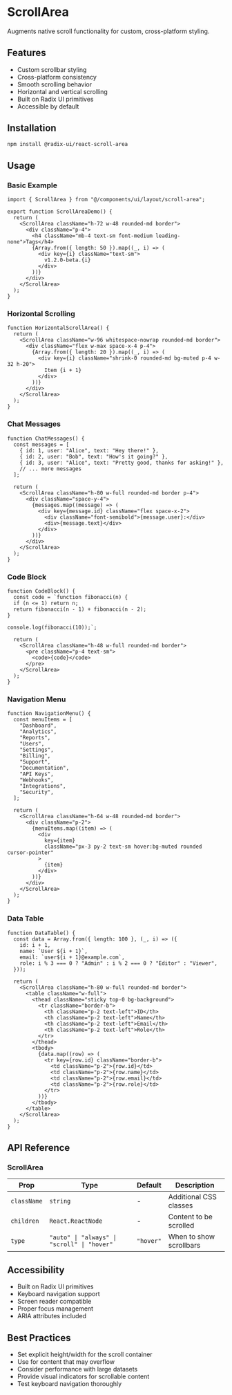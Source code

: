 # ScrollArea

Augments native scroll functionality for custom, cross-platform styling.

## Features

- Custom scrollbar styling
- Cross-platform consistency
- Smooth scrolling behavior
- Horizontal and vertical scrolling
- Built on Radix UI primitives
- Accessible by default

## Installation

```bash
npm install @radix-ui/react-scroll-area
```

## Usage

### Basic Example

```tsx
import { ScrollArea } from "@/components/ui/layout/scroll-area";

export function ScrollAreaDemo() {
  return (
    <ScrollArea className="h-72 w-48 rounded-md border">
      <div className="p-4">
        <h4 className="mb-4 text-sm font-medium leading-none">Tags</h4>
        {Array.from({ length: 50 }).map((_, i) => (
          <div key={i} className="text-sm">
            v1.2.0-beta.{i}
          </div>
        ))}
      </div>
    </ScrollArea>
  );
}
```

### Horizontal Scrolling

```tsx
function HorizontalScrollArea() {
  return (
    <ScrollArea className="w-96 whitespace-nowrap rounded-md border">
      <div className="flex w-max space-x-4 p-4">
        {Array.from({ length: 20 }).map((_, i) => (
          <div key={i} className="shrink-0 rounded-md bg-muted p-4 w-32 h-20">
            Item {i + 1}
          </div>
        ))}
      </div>
    </ScrollArea>
  );
}
```

### Chat Messages

```tsx
function ChatMessages() {
  const messages = [
    { id: 1, user: "Alice", text: "Hey there!" },
    { id: 2, user: "Bob", text: "How's it going?" },
    { id: 3, user: "Alice", text: "Pretty good, thanks for asking!" },
    // ... more messages
  ];

  return (
    <ScrollArea className="h-80 w-full rounded-md border p-4">
      <div className="space-y-4">
        {messages.map((message) => (
          <div key={message.id} className="flex space-x-2">
            <div className="font-semibold">{message.user}:</div>
            <div>{message.text}</div>
          </div>
        ))}
      </div>
    </ScrollArea>
  );
}
```

### Code Block

```tsx
function CodeBlock() {
  const code = `function fibonacci(n) {
  if (n <= 1) return n;
  return fibonacci(n - 1) + fibonacci(n - 2);
}

console.log(fibonacci(10));`;

  return (
    <ScrollArea className="h-48 w-full rounded-md border">
      <pre className="p-4 text-sm">
        <code>{code}</code>
      </pre>
    </ScrollArea>
  );
}
```

### Navigation Menu

```tsx
function NavigationMenu() {
  const menuItems = [
    "Dashboard",
    "Analytics",
    "Reports",
    "Users",
    "Settings",
    "Billing",
    "Support",
    "Documentation",
    "API Keys",
    "Webhooks",
    "Integrations",
    "Security",
  ];

  return (
    <ScrollArea className="h-64 w-48 rounded-md border">
      <div className="p-2">
        {menuItems.map((item) => (
          <div
            key={item}
            className="px-3 py-2 text-sm hover:bg-muted rounded cursor-pointer"
          >
            {item}
          </div>
        ))}
      </div>
    </ScrollArea>
  );
}
```

### Data Table

```tsx
function DataTable() {
  const data = Array.from({ length: 100 }, (_, i) => ({
    id: i + 1,
    name: `User ${i + 1}`,
    email: `user${i + 1}@example.com`,
    role: i % 3 === 0 ? "Admin" : i % 2 === 0 ? "Editor" : "Viewer",
  }));

  return (
    <ScrollArea className="h-80 w-full rounded-md border">
      <table className="w-full">
        <thead className="sticky top-0 bg-background">
          <tr className="border-b">
            <th className="p-2 text-left">ID</th>
            <th className="p-2 text-left">Name</th>
            <th className="p-2 text-left">Email</th>
            <th className="p-2 text-left">Role</th>
          </tr>
        </thead>
        <tbody>
          {data.map((row) => (
            <tr key={row.id} className="border-b">
              <td className="p-2">{row.id}</td>
              <td className="p-2">{row.name}</td>
              <td className="p-2">{row.email}</td>
              <td className="p-2">{row.role}</td>
            </tr>
          ))}
        </tbody>
      </table>
    </ScrollArea>
  );
}
```

## API Reference

### ScrollArea

| Prop        | Type                                        | Default   | Description             |
| ----------- | ------------------------------------------- | --------- | ----------------------- |
| `className` | `string`                                    | -         | Additional CSS classes  |
| `children`  | `React.ReactNode`                           | -         | Content to be scrolled  |
| `type`      | `"auto" \| "always" \| "scroll" \| "hover"` | `"hover"` | When to show scrollbars |

## Accessibility

- Built on Radix UI primitives
- Keyboard navigation support
- Screen reader compatible
- Proper focus management
- ARIA attributes included

## Best Practices

- Set explicit height/width for the scroll container
- Use for content that may overflow
- Consider performance with large datasets
- Provide visual indicators for scrollable content
- Test keyboard navigation thoroughly
